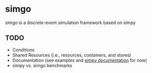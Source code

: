 # simgo
simgo is a discrete-event simulation framework based on simpy

## TODO
 * Conditions
 * Shared Resources (i.e., resources, containers, and stores)
 * Documentation (see examples and [simpy documentation](https://simpy.readthedocs.io/en/latest/) for now)
 * simpy vs. simgo benchmarks
